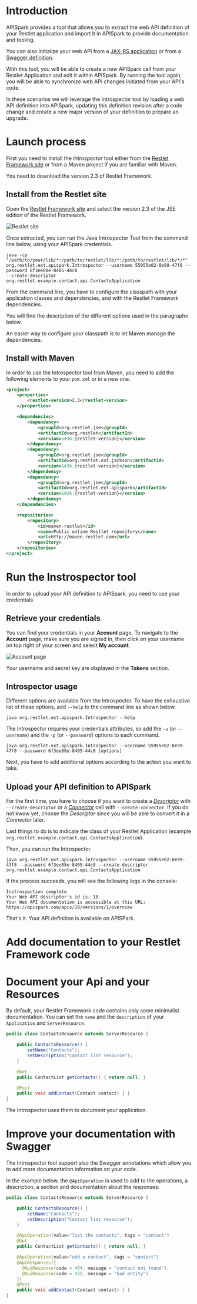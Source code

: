 # Introduction

APISpark provides a tool that allows you to extract the web API definition of your Restlet application and import it in APISpark to provide documentation and tooling.

You can also initialize your web API from a [JAX-RS application](technical-resources/apispark/tutorials/api-for-vendors/document-jax-rs-api  "JAX-RS application") or from a [Swagger definition](technical-resources/apispark/tutorials/api-for-vendors/manage-api-with-swagger-doc  "Swagger definition").

With this tool, you will be able to create a new APISpark cell from your Restlet Application and edit it within APISpark.
By running the tool again, you will be able to synchronize web API changes initiated from your API's code.

In these scenarios we will leverage the Introspector tool by loading a web API definition into APISpark, updating this definition revision after a code change and create a new major version of your definition to prepare an upgrade.

# Launch process

First you need to install the *Introspector* tool either from the <a href="http://rest-let.com/products/restlet-framework/" target="_blank">Restlet Framework site</a> or from a Maven project if you are familiar with Maven.

You need to download the version 2.3 of Restlet Framework.

## Install from the Restlet site

Open the <a href="http://rest-let.com/products/restlet-framework/" target="_blank">Restlet Framework site</a> and select the version 2.3 of the JSE edition of the Restlet Framework.

![Restlet site](images/restlet-site-download.jpg "Restlet site")

Once extracted, you can run the Java Introspector Tool from the command line below, using your APISpark credentials.

```shell
java -cp "/path/to/your/lib/*:/path/to/restlet/lib/*:/path/to/restlet/lib/*/*" org.restlet.ext.apispark.Introspector --username 55955e02-0e99-47f8 --password 6f3ee88e-8405-44c8
--create-descriptor org.restlet.example.contact.api.ContactsApplication
```
From the command line, you have to configure the classpath with your application classes and dependencies, and with the Restlet Framework dependencies.

You will find the description of the different options used in the paragraphs below.

An easier way to configure your classpath is to let Maven manage the dependencies.

## Install with Maven

In order to use the Introspector tool from Maven, you need to add the following elements to your `pom.xml` or in a new one.

<!-- TODO or download [this one](images/pom.xml) -->

```xml
<project>
    <properties>
        <restlet-version>2.3</restlet-version>
    </properties>

    <dependencies>
        <dependency>
            <groupId>org.restlet.jse</groupId>
            <artifactId>org.restlet</artifactId>
            <version>&#36;{restlet-version}</version>
        </dependency>
        <dependency>
            <groupId>org.restlet.jse</groupId>
            <artifactId>org.restlet.ext.jackson</artifactId>
            <version>&#36;{restlet-version}</version>
        </dependency>
        <dependency>
            <groupId>org.restlet.jse</groupId>
            <artifactId>org.restlet.ext.apispark</artifactId>
            <version>&#36;{restlet-version}</version>
        </dependency>
    </dependencies>

    <repositories>
        <repository>
            <id>maven-restlet</id>
            <name>Public online Restlet repository</name>
            <url>http://maven.restlet.com</url>
        </repository>
    </repositories>
</project>
```

# Run the Instrospector tool

In order to upload your API definition to APISpark, you need to use your credentials.

## Retrieve your credentials

You can find your credentials in your **Account** page. To navigate to the **Account** page, make sure you are signed in, then click on your username on top right of your screen and select **My account**.

![Account page](images/myaccount.jpg "Account page")

Your username and secret key are displayed in the **Tokens** section.

## Introspector usage

Different options are available from the Introspector. To have the exhaustive list of these options, add `--help` to the command line as shown below.

```shell
java org.restlet.ext.apispark.Introspector --help
```

The Introspector requires your credentials attributes, so add the `-u` (or `--username`) and the `-p` (or `--password`) options to each command.

```shell
java org.restlet.ext.apispark.Introspector --username 55955e02-0e99-47f8 --password 6f3ee88e-8405-44c8 [options]
```

Next, you have to add additional options according to the action you want to take.

## Upload your API definition to APISpark

For the first time, you have to choose if you want to create a [*Descriptor*](technical-resources/apispark/guide/document/overview "Descriptor") with `--create-descriptor` or a [*Connector*](technical-resources/apispark/guide/manage/connectors "Connector") cell with `--create-connector`. If you do not kwow yet, choose the *Descriptor* since you will be able to convert it in a *Connector* later.

Last things to do is to indicate the class of your Restlet Application (example `org.restlet.example.contact.api.ContactsApplication`).

Then, you can run the Introspector.

```shell
java org.restlet.ext.apispark.Introspector --username 55955e02-0e99-47f8 --password 6f3ee88e-8405-44c8 --create-descriptor org.restlet.example.contact.api.ContactsApplication
```

If the process succeeds, you will see the following logs in the console:

```
Instrospection complete
Your Web API descriptor's id is: 18
Your Web API documentation is accessible at this URL: https://apispark.com/apis/18/versions/1/overview
```

That's it. Your API definition is available on APISPark.

# Add documentation to your Restlet Framework code

# Document your Api and your Resources

By default, your Restlet Framework code contains only some minimalist documentation. You can set the `name` and the `description` of your `Application` and `ServerResource`.

```java
public class ContactsResource extends ServerResource {

    public ContactsResource() {
        setName("Contacts");
        setDescription("Contact list resource");
    }

    @Get
    public ContactList getContacts() { return null; }

    @Post
    public void addContact(Contact contact) { }
}
```
The Introspector uses them to document your application.

# Improve your documentation with Swagger

The Introspector tool support also the Swagger annotations which allow you to add more documentation information on your code.

In the example below, the `@ApiOperation` is used to add to the operations, a description, a section and documentation about the responses:

```java
public class ContactsResource extends ServerResource {

    public ContactsResource() {
        setName("Contacts");
        setDescription("Contact list resource");
    }

    @ApiOperation(value="list the contacts", tags = "contact")
    @Get
    public ContactList getContacts() { return null; }

    @ApiOperation(value="add a contact", tags = "contact")
    @ApiResponses({
      @ApiResponse(code = 404, message = "contact not found"),
      @ApiResponse(code = 422, message = "bad entity")
    })
    @Post
    public void addContact(Contact contact) { }
}
```
